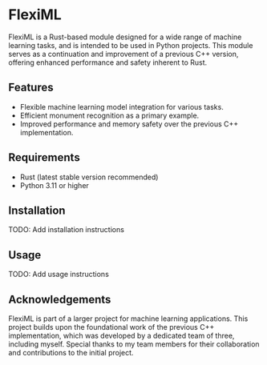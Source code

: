 # FlexiML

FlexiML is a Rust-based module designed for a wide range of machine learning tasks, and is intended to be used in Python projects. This module serves as a continuation and improvement of a previous C++ version, offering enhanced performance and safety inherent to Rust.

## Features

- Flexible machine learning model integration for various tasks.
- Efficient monument recognition as a primary example.
- Improved performance and memory safety over the previous C++ implementation.

## Requirements

- Rust (latest stable version recommended)
- Python 3.11 or higher

## Installation

TODO: Add installation instructions

## Usage

TODO: Add usage instructions

## Acknowledgements

FlexiML is part of a larger project for machine learning applications. This project builds upon the foundational work of the previous C++ implementation, which was developed by a dedicated team of three, including myself. Special thanks to my team members for their collaboration and contributions to the initial project.
